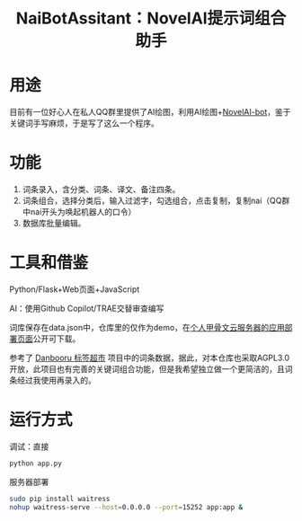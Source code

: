 <h1 style="text-align: center;">NaiBotAssitant：NovelAI提示词组合助手</h1>

# 用途

目前有一位好心人在私人QQ群里提供了AI绘图，利用AI绘图+[NovelAI-bot](https://github.com/koishijs/novelai-bot)，鉴于关键词手写麻烦，于是写了这么一个程序。

# 功能

1. 词条录入，含分类、词条、译文、备注四条。
2. 词条组合，选择分类后，输入过滤字，勾选组合，点击复制，复制nai（QQ群中nai开头为唤起机器人的口令）
3. 数据库批量编辑。

# 工具和借鉴

Python/Flask+Web页面+JavaScript

AI：使用Github Copilot/TRAE交替审查编写

词库保存在data.json中，仓库里的仅作为demo，在[个人甲骨文云服务器的应用部署页面](http://132.145.99.231:15252/)公开可下载。

参考了 [Danbooru 标签超市](https://tags.novelai.dev/) 项目中的词条数据，据此，对本仓库也采取AGPL3.0开放，此项目也有完善的关键词组合功能，但是我希望独立做一个更简洁的，且词条经过我使用再录入的。

# 运行方式

调试：直接

```bash
python app.py
```

服务器部署

```bash
sudo pip install waitress
nohup waitress-serve --host=0.0.0.0 --port=15252 app:app &
```
